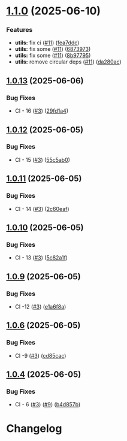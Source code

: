 # [1.1.0](https://github.com/Gatewatcher/bistoury/compare/v1.0.13...v1.1.0) (2025-06-10)


### Features

* **utils:** fix ci ([#11](https://github.com/Gatewatcher/bistoury/issues/11)) ([fea7ddc](https://github.com/Gatewatcher/bistoury/commit/fea7ddcb5b203a70a125a48ade9dbcee941292c8))
* **utils:** fix some ([#11](https://github.com/Gatewatcher/bistoury/issues/11)) ([6873973](https://github.com/Gatewatcher/bistoury/commit/68739736f978a830701e32356dd942798bda82bd))
* **utils:** fix some ([#11](https://github.com/Gatewatcher/bistoury/issues/11)) ([8b97795](https://github.com/Gatewatcher/bistoury/commit/8b9779507f9296e1e6714d8a91ddb32d07bc1ec0))
* **utils:** remove circular deps ([#11](https://github.com/Gatewatcher/bistoury/issues/11)) ([da280ac](https://github.com/Gatewatcher/bistoury/commit/da280acd221cb5a9765b35f63621bda030bfa60e))

## [1.0.13](https://github.com/Gatewatcher/bistoury/compare/v1.0.12...v1.0.13) (2025-06-06)


### Bug Fixes

* CI - 16 ([#3](https://github.com/Gatewatcher/bistoury/issues/3)) ([29fd1a4](https://github.com/Gatewatcher/bistoury/commit/29fd1a4cda95a8651736fe39eb23a4d62ba8b340))

## [1.0.12](https://github.com/Gatewatcher/bistoury/compare/v1.0.11...v1.0.12) (2025-06-05)


### Bug Fixes

* CI - 15 ([#3](https://github.com/Gatewatcher/bistoury/issues/3)) ([55c5ab0](https://github.com/Gatewatcher/bistoury/commit/55c5ab0b51f1122b2d5c1dfde92c11ca7e2aacdb))

## [1.0.11](https://github.com/Gatewatcher/bistoury/compare/v1.0.10...v1.0.11) (2025-06-05)


### Bug Fixes

* CI - 14 ([#3](https://github.com/Gatewatcher/bistoury/issues/3)) ([2c60eaf](https://github.com/Gatewatcher/bistoury/commit/2c60eaf88d6ec748b21133a9a0c6bb384bbb604a))

## [1.0.10](https://github.com/Gatewatcher/bistoury/compare/v1.0.9...v1.0.10) (2025-06-05)


### Bug Fixes

* CI - 13 ([#3](https://github.com/Gatewatcher/bistoury/issues/3)) ([5c82a1f](https://github.com/Gatewatcher/bistoury/commit/5c82a1f4736cdfcc82d1820e2f27430deba64eef))

## [1.0.9](https://github.com/Gatewatcher/bistoury/compare/v1.0.8...v1.0.9) (2025-06-05)


### Bug Fixes

* CI -12 ([#3](https://github.com/Gatewatcher/bistoury/issues/3)) ([e1a6f8a](https://github.com/Gatewatcher/bistoury/commit/e1a6f8a2a1d49dc56292ae9f441184e71b26f026))

## [1.0.6](https://github.com/Gatewatcher/bistoury/compare/v1.0.5...v1.0.6) (2025-06-05)


### Bug Fixes

* CI -9 ([#3](https://github.com/Gatewatcher/bistoury/issues/3)) ([cd85cac](https://github.com/Gatewatcher/bistoury/commit/cd85cacf629bad18e570b69fb9fd1cbef0bc5805))

## [1.0.4](https://github.com/Gatewatcher/bistoury/compare/v1.0.3...v1.0.4) (2025-06-05)


### Bug Fixes

* CI - 6 ([#3](https://github.com/Gatewatcher/bistoury/issues/3)) ([#9](https://github.com/Gatewatcher/bistoury/issues/9)) ([b4d857b](https://github.com/Gatewatcher/bistoury/commit/b4d857b8c08df747069b461b718fbe464b9a0110))

# Changelog
